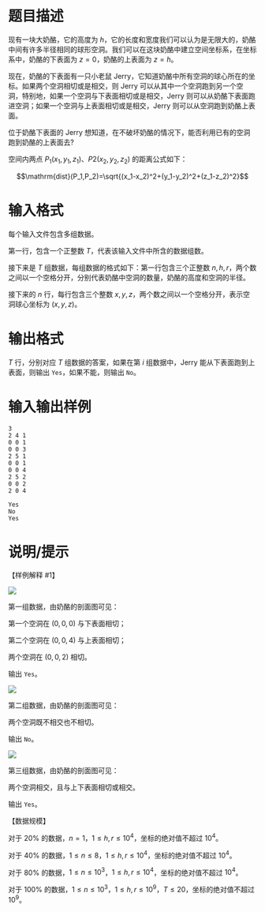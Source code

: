 # 题目描述

现有一块大奶酪，它的高度为 $h$，它的长度和宽度我们可以认为是无限大的，奶酪中间有许多半径相同的球形空洞。我们可以在这块奶酪中建立空间坐标系，在坐标系中，奶酪的下表面为 $z=0$，奶酪的上表面为 $z=h$。

现在，奶酪的下表面有一只小老鼠 Jerry，它知道奶酪中所有空洞的球心所在的坐标。如果两个空洞相切或是相交，则 Jerry 可以从其中一个空洞跑到另一个空洞，特别地，如果一个空洞与下表面相切或是相交，Jerry 则可以从奶酪下表面跑进空洞；如果一个空洞与上表面相切或是相交，Jerry 则可以从空洞跑到奶酪上表面。

位于奶酪下表面的 Jerry 想知道，在不破坏奶酪的情况下，能否利用已有的空洞跑到奶酪的上表面去?

空间内两点 $P_1(x_1,y_1,z_1)$、$P2(x_2,y_2,z_2)$ 的距离公式如下：

$$\mathrm{dist}(P_1,P_2)=\sqrt{(x_1-x_2)^2+(y_1-y_2)^2+(z_1-z_2)^2}$$

# 输入格式

每个输入文件包含多组数据。

第一行，包含一个正整数 $T$，代表该输入文件中所含的数据组数。

接下来是 $T$ 组数据，每组数据的格式如下：第一行包含三个正整数 $n,h,r$，两个数之间以一个空格分开，分别代表奶酪中空洞的数量，奶酪的高度和空洞的半径。

接下来的 $n$ 行，每行包含三个整数 $x,y,z$，两个数之间以一个空格分开，表示空洞球心坐标为 $(x,y,z)$。

# 输出格式

$T$ 行，分别对应 $T$ 组数据的答案，如果在第 $i$ 组数据中，Jerry 能从下表面跑到上表面，则输出 `Yes`，如果不能，则输出 `No`。

# 输入输出样例

```input1
3
2 4 1
0 0 1
0 0 3
2 5 1
0 0 1
0 0 4
2 5 2
0 0 2
2 0 4
```

```output1
Yes
No
Yes
```

# 说明/提示

【样例解释 #1】

![](file://cheese1.jpg)

第一组数据，由奶酪的剖面图可见：

第一个空洞在 $(0,0,0)$ 与下表面相切；

第二个空洞在 $(0,0,4)$ 与上表面相切；

两个空洞在 $(0,0,2)$ 相切。

输出 `Yes`。

![](file://cheese2.jpg)

第二组数据，由奶酪的剖面图可见：

两个空洞既不相交也不相切。

输出 `No`。

![](file://cheese3.jpg)

第三组数据，由奶酪的剖面图可见：

两个空洞相交，且与上下表面相切或相交。

输出 `Yes`。

【数据规模】

对于 $20 \%$ 的数据，$n=1$，$1 \leq h,r \leq {10}^4$，坐标的绝对值不超过 ${10}^4$。

对于 $40 \%$ 的数据，$1 \leq n \leq 8$，$1 \leq h,r \leq {10}^4$，坐标的绝对值不超过 ${10}^4$。

对于 $80 \%$ 的数据，$1 \leq n \leq {10}^3$，$1 \leq h,r \leq {10}^4$，坐标的绝对值不超过 ${10}^4$。

对于 $100 \%$ 的数据，$1 \leq n \leq {10}^3$，$1 \leq h,r \leq {10}^9$，$T \leq 20$，坐标的绝对值不超过 ${10}^9$。
